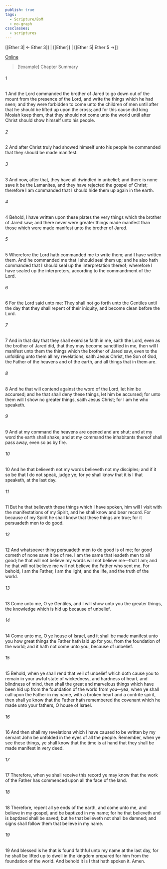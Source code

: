 ```yaml
---
publish: true
tags:
  - Scripture/BoM
  - no-graph
cssclasses:
  - scriptures
---
```

[[Ether 3| ← Ether 3]] | [[Ether]] | [[Ether 5| Ether 5 →]]

[Online](https://churchofjesuschrist.org/study/scriptures/bofm/ether/4?lang=eng)

>[!example] Chapter Summary
>
###### 1
1 And the Lord commanded the brother of Jared to go down out of the mount from the presence of the Lord, and write the things which he had seen; and they were forbidden to come unto the children of men until after that he should be lifted up upon the cross; and for this cause did king Mosiah keep them, that they should not come unto the world until after Christ should show himself unto his people.
###### 2
2 And after Christ truly had showed himself unto his people he commanded that they should be made manifest.
###### 3
3 And now, after that, they have all dwindled in unbelief; and there is none save it be the Lamanites, and they have rejected the gospel of Christ; therefore I am commanded that I should hide them up again in the earth.
###### 4
4 Behold, I have written upon these plates the very things which the brother of Jared saw; and there never were greater things made manifest than those which were made manifest unto the brother of Jared.
###### 5
5 Wherefore the Lord hath commanded me to write them; and I have written them. And he commanded me that I should seal them up; and he also hath commanded that I should seal up the interpretation thereof; wherefore I have sealed up the interpreters, according to the commandment of the Lord.
###### 6
6 For the Lord said unto me: They shall not go forth unto the Gentiles until the day that they shall repent of their iniquity, and become clean before the Lord.
###### 7
7 And in that day that they shall exercise faith in me, saith the Lord, even as the brother of Jared did, that they may become sanctified in me, then will I manifest unto them the things which the brother of Jared saw, even to the unfolding unto them all my revelations, saith Jesus Christ, the Son of God, the Father of the heavens and of the earth, and all things that in them are.
###### 8
8 And he that will contend against the word of the Lord, let him be accursed; and he that shall deny these things, let him be accursed; for unto them will I show no greater things, saith Jesus Christ; for I am he who speaketh.
###### 9
9 And at my command the heavens are opened and are shut; and at my word the earth shall shake; and at my command the inhabitants thereof shall pass away, even so as by fire.
###### 10
10 And he that believeth not my words believeth not my disciples; and if it so be that I do not speak, judge ye; for ye shall know that it is I that speaketh, at the last day.
###### 11
11 But he that believeth these things which I have spoken, him will I visit with the manifestations of my Spirit, and he shall know and bear record. For because of my Spirit he shall know that these things are true; for it persuadeth men to do good.
###### 12
12 And whatsoever thing persuadeth men to do good is of me; for good cometh of none save it be of me. I am the same that leadeth men to all good; he that will not believe my words will not believe me--that I am; and he that will not believe me will not believe the Father who sent me. For behold, I am the Father, I am the light, and the life, and the truth of the world.
###### 13
13 Come unto me, O ye Gentiles, and I will show unto you the greater things, the knowledge which is hid up because of unbelief.
###### 14
14 Come unto me, O ye house of Israel, and it shall be made manifest unto you how great things the Father hath laid up for you, from the foundation of the world; and it hath not come unto you, because of unbelief.
###### 15
15 Behold, when ye shall rend that veil of unbelief which doth cause you to remain in your awful state of wickedness, and hardness of heart, and blindness of mind, then shall the great and marvelous things which have been hid up from the foundation of the world from you--yea, when ye shall call upon the Father in my name, with a broken heart and a contrite spirit, then shall ye know that the Father hath remembered the covenant which he made unto your fathers, O house of Israel.
###### 16
16 And then shall my revelations which I have caused to be written by my servant John be unfolded in the eyes of all the people. Remember, when ye see these things, ye shall know that the time is at hand that they shall be made manifest in very deed.
###### 17
17 Therefore, when ye shall receive this record ye may know that the work of the Father has commenced upon all the face of the land.
###### 18
18 Therefore, repent all ye ends of the earth, and come unto me, and believe in my gospel, and be baptized in my name; for he that believeth and is baptized shall be saved; but he that believeth not shall be damned; and signs shall follow them that believe in my name.
###### 19
19 And blessed is he that is found faithful unto my name at the last day, for he shall be lifted up to dwell in the kingdom prepared for him from the foundation of the world. And behold it is I that hath spoken it. Amen.



